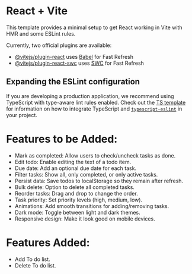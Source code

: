 # React + Vite

This template provides a minimal setup to get React working in Vite with HMR and some ESLint rules.

Currently, two official plugins are available:

- [@vitejs/plugin-react](https://github.com/vitejs/vite-plugin-react/blob/main/packages/plugin-react) uses [Babel](https://babeljs.io/) for Fast Refresh
- [@vitejs/plugin-react-swc](https://github.com/vitejs/vite-plugin-react/blob/main/packages/plugin-react-swc) uses [SWC](https://swc.rs/) for Fast Refresh

## Expanding the ESLint configuration

If you are developing a production application, we recommend using TypeScript with type-aware lint rules enabled. Check out the [TS template](https://github.com/vitejs/vite/tree/main/packages/create-vite/template-react-ts) for information on how to integrate TypeScript and [`typescript-eslint`](https://typescript-eslint.io) in your project.

# Features to be Added:
 - Mark as completed: Allow users to check/uncheck tasks as done.
 - Edit todo: Enable editing the text of a todo item.
 - Due date: Add an optional due date for each task.
 - Filter tasks: Show all, only completed, or only active tasks.
 - Persist data: Save todos to localStorage so they remain after refresh.
 - Bulk delete: Option to delete all completed tasks.
 - Reorder tasks: Drag and drop to change the order.
 - Task priority: Set priority levels (high, medium, low).
 - Animations: Add smooth transitions for adding/removing tasks.
 - Dark mode: Toggle between light and dark themes.
 - Responsive design: Make it look good on mobile devices.

# Features Added:
 - Add To do list.
 - Delete To do list.